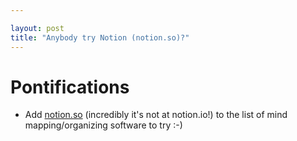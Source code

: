 ```yaml
---

layout: post
title: "Anybody try Notion (notion.so)?"
---
```


# Pontifications

* Add [notion.so](https://www.notion.so/) (incredibly it's not at notion.io!) to the list of mind mapping/organizing software to try :-)

